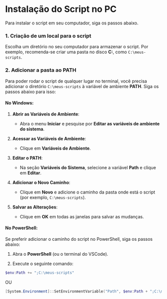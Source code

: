 
# Instalação do Script no PC

Para instalar o script em seu computador, siga os passos abaixo.

### 1. Criação de um local para o script

Escolha um diretório no seu computador para armazenar o script. Por exemplo, recomenda-se criar uma pasta no disco **C:**, como `C:\meus-scripts`.

### 2. Adicionar a pasta ao PATH

Para poder rodar o script de qualquer lugar no terminal, você precisa adicionar o diretório `C:\meus-scripts` à variável de ambiente **PATH**. Siga os passos abaixo para isso:

#### No Windows:

1. **Abrir as Variáveis de Ambiente**:
   - Abra o menu **Iniciar** e pesquise por **Editar as variáveis de ambiente do sistema**.
   
2. **Acessar as Variáveis de Ambiente**:
   - Clique em **Variáveis de Ambiente**.

3. **Editar o PATH**:
   - Na seção **Variáveis do Sistema**, selecione a variável **Path** e clique em **Editar**.

4. **Adicionar o Novo Caminho**:
   - Clique em **Novo** e adicione o caminho da pasta onde está o script (por exemplo, `C:\meus-scripts`).

5. **Salvar as Alterações**:
   - Clique em **OK** em todas as janelas para salvar as mudanças.

#### No PowerShell:

Se preferir adicionar o caminho do script no PowerShell, siga os passos abaixo:

1. Abra o **PowerShell** (ou o terminal do VSCode).

2. Execute o seguinte comando:

```powershell
$env:Path += ";C:\meus-scripts"
```
OU

```powershell
[System.Environment]::SetEnvironmentVariable("Path", $env:Path + ";C:\meus-scripts", [System.EnvironmentVariableTarget]::User)
```
